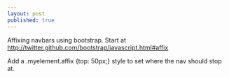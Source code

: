 ```yaml
---
layout: post
published: true
---
```


Affixing navbars using bootstrap. Start at http://twitter.github.com/bootstrap/javascript.html#affix

Add a .myelement.affix {top: 50px;} style to set where the nav should stop at.
